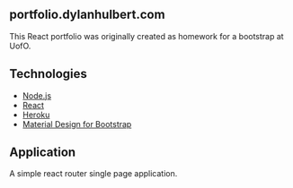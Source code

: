 ## portfolio.dylanhulbert.com
This React portfolio was originally created as homework for a bootstrap at UofO.

## Technologies
* [Node.js](https://nodejs.org/en/)
* [React](https://reactjs.org/)
* [Heroku](https://heroku.com)
* [Material Design for Bootstrap](https://mdbootstrap.com/docs/react/)

## Application
A simple react router single page application.